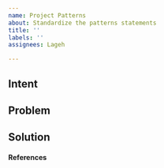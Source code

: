 ```yaml
---
name: Project Patterns
about: Standardize the patterns statements
title: ''
labels: ''
assignees: Lageh

---
```


## Intent

## Problem

## Solution

#### References

